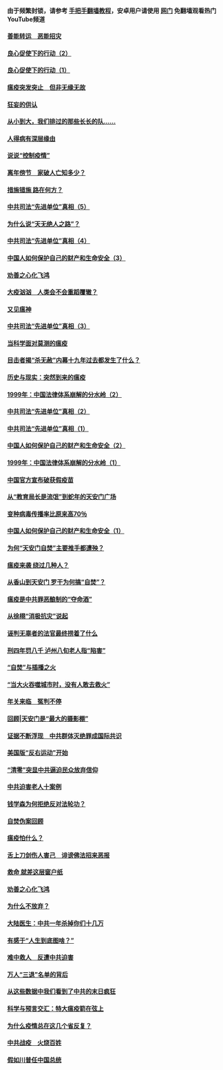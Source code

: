 #### 由于频繁封锁，请参考 [手把手翻墙教程](https://github.com/gfw-breaker/guides/wiki/)，安卓用户请使用 [网门](https://github.com/gfw-breaker/nogfw/blob/master/dl.md?t=02271800) 免翻墙观看热门YouTube频道 

#### [善能转运　恶能招灾](../pages/19/421334.md?t=02271800) 

#### [良心促使下的行动（2）](../pages/19/421361.md?t=02271800) 

#### [良心促使下的行动（1）](../pages/19/421302.md?t=02271800) 

#### [瘟疫突发突止　但非无缘无故](../pages/19/421281.md?t=02271800) 

#### [狂妄的供认](../pages/19/421199.md?t=02271800) 

#### [从小到大，我们排过的那些长长的队……](../pages/19/421243.md?t=02271800) 

#### [人得病有深层缘由](../pages/19/420864.md?t=02271800) 

#### [说说“控制疫情”](../pages/19/420831.md?t=02271800) 

#### [离年傍节　家破人亡知多少？](../pages/19/420563.md?t=02271800) 

#### [措施错施  路在何方？](../pages/19/420076.md?t=02271800) 

#### [中共司法“先进单位”真相（5）](../pages/19/419453.md?t=02271800) 

#### [为什么说“天无绝人之路”？](../pages/19/419618.md?t=02271800) 

#### [中共司法“先进单位”真相（4）](../pages/19/419452.md?t=02271800) 

#### [中国人如何保护自己的财产和生命安全（3）](../pages/19/419405.md?t=02271800) 

#### [劝善之心化飞鸿](../pages/19/418758.md?t=02271800) 

#### [大疫汹汹　人类会不会重蹈覆辙？](../pages/19/419691.md?t=02271800) 

#### [又见瘟神](../pages/19/419225.md?t=02271800) 

#### [中共司法“先进单位”真相（3）](../pages/19/419451.md?t=02271800) 

#### [当科学面对莫测的瘟疫](../pages/19/419625.md?t=02271800) 

#### [目击者揭“杀无赦”内幕十九年过去都发生了什么？](../pages/19/419617.md?t=02271800) 

#### [历史与现实：突然到来的瘟疫](../pages/19/419619.md?t=02271800) 

#### [1999年：中国法律体系崩解的分水岭（2）](../pages/19/419455.md?t=02271800) 

#### [中共司法“先进单位”真相（2）](../pages/19/419450.md?t=02271800) 

#### [中共司法“先进单位”真相（1）](../pages/19/419449.md?t=02271800) 

#### [中国人如何保护自己的财产和生命安全（2）](../pages/19/419404.md?t=02271800) 

#### [1999年：中国法律体系崩解的分水岭（1）](../pages/19/419454.md?t=02271800) 

#### [中国官方宣布破获假疫苗](../pages/19/419504.md?t=02271800) 

#### [从“教育局长是流氓”到蛇年的天安门广场](../pages/19/419470.md?t=02271800) 

#### [变种病毒传播率比原来高70％](../pages/19/419456.md?t=02271800) 

#### [中国人如何保护自己的财产和生命安全（1）](../pages/19/419403.md?t=02271800) 

#### [为何“天安门自焚”主要推手都遭殃？](../pages/19/419348.md?t=02271800) 

#### [瘟疫来袭 绕过几种人？](../pages/19/419349.md?t=02271800) 

#### [从香山到天安门 罗干为何搞“自焚”？](../pages/19/419270.md?t=02271800) 

#### [瘟疫是中共罪恶酿制的“夺命酒”](../pages/19/419223.md?t=02271800) 

#### [从徐栩“消极抗灾”说起](../pages/19/419224.md?t=02271800) 

#### [诬判无辜者的法官最终捞着了什么](../pages/19/419268.md?t=02271800) 

#### [刑四年罚八千 泸州八旬老人指“陷害”](../pages/19/419232.md?t=02271800) 

#### [“自焚”与插播之火](../pages/19/419226.md?t=02271800) 

#### [“当大火吞噬城市时，没有人敢去救火”](../pages/19/419077.md?t=02271800) 

#### [年关来临　冤判不停](../pages/19/419093.md?t=02271800) 

#### [回顾|天安门是“最大的摄影棚”](../pages/19/380866.md?t=02271800) 

#### [证据不断浮现　中共群体灭绝罪成国际共识](../pages/19/419031.md?t=02271800) 

#### [美国版“反右运动”开始](../pages/19/419030.md?t=02271800) 

#### [“清零”突显中共逼迫民众放弃信仰](../pages/19/418995.md?t=02271800) 

#### [中共迫害老人十案例](../pages/19/418831.md?t=02271800) 

#### [钱学森为何拒绝反对法轮功？](../pages/19/418905.md?t=02271800) 

#### [自焚伪案回顾](../pages/19/418799.md?t=02271800) 

#### [瘟疫怕什么？](../pages/19/418800.md?t=02271800) 

#### [舌上刀剑伤人害己　诽谤佛法招来恶报](../pages/19/418731.md?t=02271800) 

#### [救命 就差这层窗户纸](../pages/19/418706.md?t=02271800) 

#### [劝善之心化飞鸿](../pages/19/416766.md?t=02271800) 

#### [为什么不放弃？](../pages/19/418691.md?t=02271800) 

#### [大陆医生：中共一年杀掉你们十几万](../pages/19/418670.md?t=02271800) 

#### [有感于“人生到底图啥？”](../pages/19/418624.md?t=02271800) 

#### [难中救人　反遭中共迫害](../pages/19/418414.md?t=02271800) 

#### [万人“三退”名单的背后](../pages/19/418505.md?t=02271800) 

#### [从这些数据中我们看到了中共的末日疯狂](../pages/19/418420.md?t=02271800) 

#### [科学与预言交汇：特大瘟疫箭在弦上](../pages/19/418266.md?t=02271800) 

#### [为什么疫情总在这几个省反复？](../pages/19/418219.md?t=02271800) 

#### [中共战疫　火烧百姓](../pages/19/418220.md?t=02271800) 

#### [假如川普任中国总统](../pages/19/418174.md?t=02271800) 

